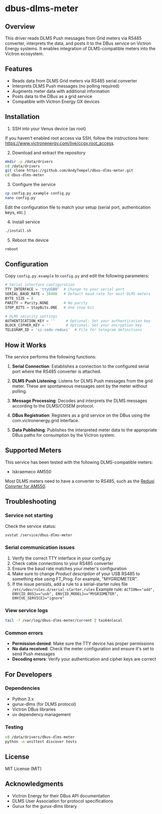 # dbus-dlms-meter

## Overview

This driver reads DLMS Push messages from Grid meters via RS485 converter, interprets the data, and posts it to the DBus service on Victron Energy systems. It enables integration of DLMS-compatible meters into the Victron ecosystem.

## Features

- Reads data from DLMS Grid meters via RS485 serial converter
- Interprets DLMS Push messages (no polling required)
- Augments meter data with additional information
- Posts data to the DBus as a grid service
- Compatible with Victron Energy GX devices

## Installation

1. SSH into your Venus device (as root)

If you haven't enabled root access via SSH, follow the instructions here: https://www.victronenergy.com/live/ccgx:root_access.

2. Download and extract the repository

```bash
mkdir -p /data/drivers
cd /data/drivers
git clone https://github.com/AndyTempel/dbus-dlms-meter.git
cd dbus-dlms-meter
```

3. Configure the service

```bash
cp config.py.example config.py
nano config.py
```

Edit the configuration file to match your setup (serial port, authentication keys, etc.)

4. Install service

```bash
./install.sh
```

5. Reboot the device

```bash
reboot
```

## Configuration

Copy `config.py.example` to `config.py` and edit the following parameters:

```python
# Serial interface configuration
TTY_INTERFACE = 'ttyUSB0'  # Change to your serial port
SERIAL_BAUD_RATE = 38400   # Default baud rate for most DLMS meters
BYTE_SIZE = 8
PARITY = Parity.NONE       # No parity
STOP_BITS = StopBits.ONE   # One stop bit

# DLMS security settings
AUTHENTICATION_KEY = ''     # Optional: Set your authentication key
BLOCK_CIPHER_KEY = ''       # Optional: Set your encryption key
TELEGRAM_ID = 'si-sodo-reduxi'  # File for telegram definitions
```

## How it Works

The service performs the following functions:

1. **Serial Connection**: Establishes a connection to the configured serial port where the RS485 converter is attached.

2. **DLMS Push Listening**: Listens for DLMS Push messages from the grid meter. These are spontaneous messages sent by the meter without polling.

3. **Message Processing**: Decodes and interprets the DLMS messages according to the DLMS/COSEM protocol.

4. **DBus Registration**: Registers as a grid service on the DBus using the com.victronenergy.grid interface.

5. **Data Publishing**: Publishes the interpreted meter data to the appropriate DBus paths for consumption by the Victron system.

## Supported Meters

This service has been tested with the following DLMS-compatible meters:
- Iskraemeco AM550

Most DLMS meters need to have a converter to RS485, such as the [Reduxi Convrter for AM550](https://support.reduxi.eu/hc/en-us/articles/13592127131409-Reduxi-Converter-for-Iskraemeco-AM550-meter).

## Troubleshooting

### Service not starting

Check the service status:
```bash
svstat /service/dbus-dlms-meter
```

### Serial communication issues

1. Verify the correct TTY interface in your config.py
2. Check cable connections to your RS485 converter
3. Ensure the baud rate matches your meter's configuration
4. Make sure to change _Product description_ of your USB RS485 to something else using FT_Prog. For example, "MYGRIDMETER".
5. If the issue persists, add a rule to a serial-starter rules file `/etc/udev/rules.d/serial-starter.rules`
   Example rule: ```ACTION=="add", ENV{ID_BUS}=="usb", ENV{ID_MODEL}=="MYGRIDMETER",                   ENV{VE_SERVICE}="ignore"```



### View service logs

```bash
tail -f /var/log/dbus-dlms-meter/current | tai64nlocal
```

### Common errors

- **Permission denied**: Make sure the TTY device has proper permissions
- **No data received**: Check the meter configuration and ensure it's set to send Push messages
- **Decoding errors**: Verify your authentication and cipher keys are correct

## For Developers

### Dependencies

- Python 3.x
- gurux-dlms (for DLMS protocol)
- Victron DBus libraries
- uv dependency management

### Testing

```bash
cd /data/drivers/dbus-dlms-meter
python -m unittest discover tests
```

## License

MIT License (MIT)

## Acknowledgments

- Victron Energy for their DBus API documentation
- DLMS User Association for protocol specifications
- Gurux for the gurux-dlms library
